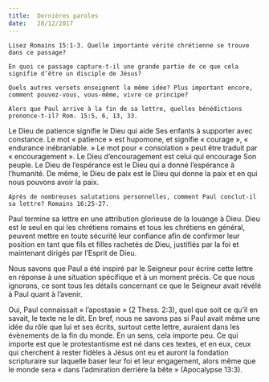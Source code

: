 ```yaml
---
title:  Dernières paroles
date:   28/12/2017
---
```


`Lisez Romains 15:1-3. Quelle importante vérité chrétienne se trouve dans ce passage?`

`En quoi ce passage capture-t-il une grande partie de ce que cela signifie d’être un disciple de Jésus?`

`Quels autres versets enseignent la même idée? Plus important encore, comment pouvez-vous, vous-même, vivre ce principe?`

`Alors que Paul arrive à la fin de sa lettre, quelles bénédictions prononce-t-il? Rom. 15:5, 6, 13, 33.`

Le Dieu de patience signifie le Dieu qui aide Ses enfants à supporter avec constance. Le mot « patience » est hupomone, et signifie « courage », « endurance inébranlable. » Le mot pour « consolation » peut être traduit par « encouragement ». Le Dieu d’encouragement est celui qui encourage Son peuple. Le Dieu de l’espérance est le Dieu qui a donné l’espérance à l’humanité. De même, le Dieu de paix est le Dieu qui donne la paix et en qui nous pouvons avoir la paix.
 
`Après de nombreuses salutations personnelles, comment Paul conclut-il sa lettre? Romains 16:25-27.`

Paul termine sa lettre en une attribution glorieuse de la louange à Dieu. Dieu est le seul en qui les chrétiens romains et tous les chrétiens en général, peuvent mettre en toute sécurité leur confiance afin de confirmer leur position en tant que fils et filles rachetés de Dieu, justifiés par la foi et maintenant dirigés par l’Esprit de Dieu. 

Nous savons que Paul a été inspiré par le Seigneur pour écrire cette lettre en réponse à une situation spécifique et à un moment précis. Ce que nous ignorons, ce sont tous les détails concernant ce que le Seigneur avait révélé à Paul quant à l’avenir. 

Oui, Paul connaissait « l’apostasie » (2 Thess. 2:3), quel que soit ce qu’il en savait, le texte ne le dit. En bref, nous ne savons pas si Paul avait même une idée du rôle que lui et ses écrits, surtout cette lettre, auraient dans les évènements de la fin du monde. En un sens, cela importe peu. Ce qui importe est que le protestantisme est né dans ces textes, et en eux, ceux qui cherchent à rester fidèles à Jésus ont eu et auront la fondation scripturaire sur laquelle baser leur foi et leur engagement, alors même que le monde sera « dans l’admiration derrière la bête » (Apocalypse 13:3). 